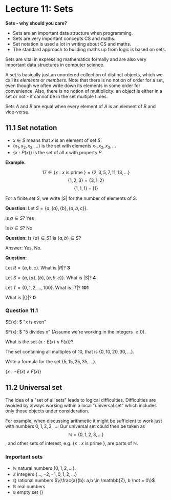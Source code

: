 # Lecture 11: Sets

**Sets - why should you care?**

- Sets are an important data structure when programming.
- Sets are very important concepts CS and maths.
- Set notation is used a lot in writing about CS and maths.
- The standard approach to building maths up from logic is based on sets.

Sets are vital in expressing mathematics formally and are also very important
data structures in computer science.

A set is basically just an unordered collection of distinct objects, which we
call its _elements_ or _members_. Note that there is no notion of order for a
set, even though we often write down its elements in some order for convenience.
Also, there is no notion of multiplicity: an object is either in a set or not -
it cannot be in the set multiple times.

Sets _A_ and _B_ are equal when every element of _A_ is an element of _B_ and
vice-versa.

## 11.1 Set notation

- $x \in S$ means that _x_ is an element of set _S_.
- $\{x_1, x_2, x_3, \dots \}$ is the set with elements $x_1, x_2, x_3, \dots$
- $\{x : P(x) \}$ is the set of all _x_ with property _P_.

**Example.**

$$17 \in \{ x : x \text{ is prime } \} = \{2,3,5,7,11,13,\dots\}$$
$$\{1,2,3\} = \{3,1,2\}$$
$$\{1,1,1\} - \{1\}$$

For a finite set $S$, we write $|S|$ for the number of elements of $S$.

**Question:** Let $S = \{a, \{a\}, \{b\}, \{a,b,c\}\}$.

Is $a \in S$? Yes

Is $b \in S$? No

**Question:** Is $\{a\} \in S$? Is $\{a,b\} \in S$?

Answer: Yes, No.

**Question:**

Let $R = \{a,b,c\}$. What is $|R|$? **3**

Let $S = \{a,\{a\},\{b\},\{a,b,c\}\}$. What is $|S|$? **4**

Let $T = \{0,1,2,\dots,100\}$. What is $|T|$? **101**

What is $|\{\}|$? **0**

### Question 11.1

$E(x): $ "x is even"

$F(x): $ "5 divides x" (Assume we're working in the integers $\geq 0$).

What is the set $\{ x: E(x) \land F(x) \}$?

The set containing all multiples of 10, that is $\{0,10,20,30,\dots\}$.

Write a formula for the set $\{5,15,25,35,\dots\}$.

$\{x: \neg E(x) \land F(x)\}$

## 11.2 Universal set

The idea of a "set of all sets" leads to logical difficulties. Difficulties are
avoided by always working within a local "universal set" which includes only
those objects under consideration.

For example, when discussing arithmetic it might be sufficient to work just with
numbers $0,1,2,3,\dots$. Our universal set could then be taken as
$$\mathbb{N} = \{0,1,2,3,\dots \}$$
, and other sets of interest, e.g. $\{x: x \text{ is prime } \}$, are parts of
$\mathbb{N}$.

### Important sets

- $\mathbb{N}$ natural numbers $\{0,1,2,\dots\}$.
- $\mathbb{Z}$ integers $\{\dots, -2, -1,0,1,2,\dots\}$
- $\mathbb{Q}$ rational numbers $\{\frac{a}{b}: a,b \in \mathbb{Z}, b \not =
  0\}$
- $\mathbb{R}$ real numbers
- $\mathbb{0}$ empty set $\{\}$
